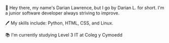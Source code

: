  👋 Hey there, my name's Darian Lawrence, but I go by Darian L. for short. I'm a junior software developer always striving to improve. 
 
 🖊️ My skills include: Python, HTML, CSS, and Linux.
 
 📚 I'm currently studying Level 3 IT at Coleg y Cymoedd 
 
